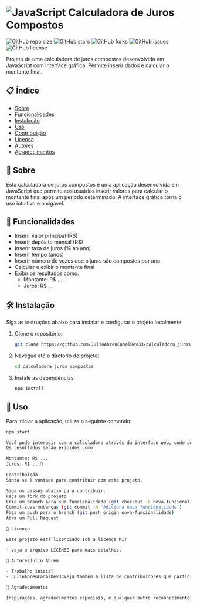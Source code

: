 # ![JavaScript](https://img.icons8.com/color/48/000000/javascript.png) Calculadora de Juros Compostos

![GitHub repo size](https://img.shields.io/github/repo-size/JulioAbreuCanalDev33/calculadora_juros_compostos)
![GitHub stars](https://img.shields.io/github/stars/JulioAbreuCanalDev33/calculadora_juros_compostos?style=social)
![GitHub forks](https://img.shields.io/github/forks/JulioAbreuCanalDev33/calculadora_juros_compostos?style=social)
![GitHub issues](https://img.shields.io/github/issues/JulioAbreuCanalDev33/calculadora_juros_compostos)
![GitHub license](https://img.shields.io/github/license/JulioAbreuCanalDev33/calculadora_juros_compostos)

Projeto de uma calculadora de juros compostos desenvolvida em JavaScript com interface gráfica. Permite inserir dados e calcular o montante final.

## 📋 Índice

- [Sobre](#sobre)
- [Funcionalidades](#funcionalidades)
- [Instalação](#instalação)
- [Uso](#uso)
- [Contribuição](#contribuição)
- [Licença](#licença)
- [Autores](#autores)
- [Agradecimentos](#agradecimentos)

## 📖 Sobre

Esta calculadora de juros compostos é uma aplicação desenvolvida em JavaScript que permite aos usuários inserir valores para calcular o montante final após um período determinado. A interface gráfica torna o uso intuitivo e amigável.

## 🌟 Funcionalidades

- Inserir valor principal (R$)
- Inserir depósito mensal (R$)
- Inserir taxa de juros (% ao ano)
- Inserir tempo (anos)
- Inserir número de vezes que o juros são compostos por ano
- Calcular e exibir o montante final
- Exibir os resultados como:
  - Montante: R$ ...
  - Juros: R$ ...

## 🛠️ Instalação

Siga as instruções abaixo para instalar e configurar o projeto localmente:

1. Clone o repositório:
    ```bash
    git clone https://github.com/JulioAbreuCanalDev33/calculadora_juros_compostos.git
    ```
2. Navegue até o diretório do projeto:
    ```bash
    cd calculadora_juros_compostos
    ```
3. Instale as dependências:
    ```bash
    npm install
    ```

## 🚀 Uso

Para iniciar a aplicação, utilize o seguinte comando:

```bash
npm start

Você pode interagir com a calculadora através da interface web, onde poderá inserir os dados e obter o cálculo do montante final.
Os resultados serão exibidos como:

Montante: R$ ...
Juros: R$ ...🤝

Contribuição
Sinta-se à vontade para contribuir com este projeto.

Siga os passos abaixo para contribuir:
Faça um fork do projeto
Crie um branch para sua funcionalidade (git checkout -b nova-funcionalidade)
Commit suas mudanças (git commit -m 'Adiciona nova funcionalidade')
Faça um push para o branch (git push origin nova-funcionalidade)
Abra um Pull Request

📄 Licença

Este projeto está licenciado sob a licença MIT

- veja o arquivo LICENSE para mais detalhes.

👥 AutoresJulio Abreu

- Trabalho inicial
- JulioAbreuCanalDev33Veja também a lista de contribuidores que participaram deste projeto.

🎉 Agradecimentos

Inspirações, agradecimentos especiais, e qualquer outro reconhecimento.
